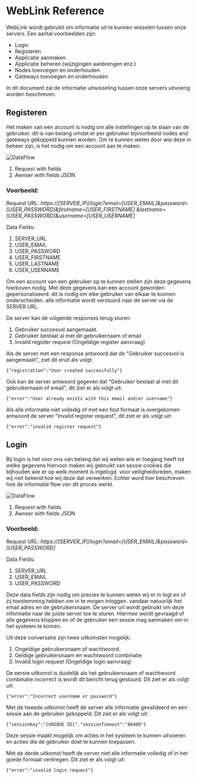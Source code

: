 ﻿								

# WebLink Reference

WebLink wordt gebruikt om informatie uit te kunnen wisselen tussen onze servers.
Een aantal voorbeelden zijn:
 - Login
 - Registeren
 - Applicatie aanmaken
 - Applicatie beheren (wijzigingen aanbrengen enz.)
 - Nodes toevoegen en onderhouden
 - Gateways toevoegen en onderhouden
 
In dit document zal de informatie uitwisseling tussen onze servers uitvoerig worden beschreven.

## Registeren

Het maken van een account is nodig om alle instellingen op te slaan van de gebruiker.
dit is van belang omdat er per gebruiker bijvoorbeeld nodes and gateways gekoppeld kunnen worden. Om te kunnen weten door wie deze in beheer zijn, is het nodig om een account aan te maken.

![DataFlow](https://drive.google.com/uc?authuser=0&id=1uH9OnSnUf2Hpal254VgFSd8FlSfuiM2t&export=download)
1. Request with fields
2. Awnser with fields JSON

### Voorbeeld:

Request URL:  *https://[SERVER_IP]/login?email=[USER_EMAIL]&password=[USER_PASSWORD]&firstname=[USER_FIRSTNAME]
&lastname=[USER_PASSWORD]&username=[USER_USERNAME]*

Data Fields:
 1. SERVER_URL
 2. USER_EMAIL
 3. USER_PASSWORD
 4. USER_FIRSTNAME
 5. USER_LASTNAME
 6. USER_USERNAME

Om een account van een gebruiker op te kunnen stellen zijn deze gegevens hierboven nodig.
Met deze gegevens kan een account geworden gepersonaliseerd. dit is nodig om elke gebruiker van elkaar te kunnen onderscheiden. alle informatie wordt verstuurd naar de server via de SERVER URL. 

De server kan de volgende responses terug sturen:

1. Gebruiker succesvol aangemaakt.
2. Gebruiker bestaat al met dit gebruikernaam of email
3. Invalid register request  (Ongeldige register aanvraag)

Als de server met een response antwoord dat de "Gebruiker succesvol is aangemaakt", ziet dit eruit als volgt:

    {"registration":"User created successfully"}
  
Ook kan de server antwoord gegeven dat "Gebruiker bestaat al met dit gebruikernaam of email", dit ziet er als volgt uit:

    {"error":"User already exists with this email and/or username"}

Als alle informatie niet volledig of met een fout formaat is overgekomen antwoord de server "Invalid register request", dit ziet er als volgt uit:

    {"error":"invalid register request"}

## Login

Bij login is het voor ons van belang dat wij weten wie er toegang heeft tot welke gegevens hiervoor maken wij gebruikt van sessie cookies die bijhouden wie er op welk moment is ingelogd. voor veiligheidsreden, maken wij niet bekend hoe wij deze dat verwerken. Echter word hier beschreven hoe de informatie flow van dit proces werkt. 

![DataFlow](https://drive.google.com/uc?authuser=0&id=1uH9OnSnUf2Hpal254VgFSd8FlSfuiM2t&export=download)
1. Request with fields
2. Awnser with fields JSON

### Voorbeeld:
Request URL:  *https://[SERVER_IP]/login?email=[USER_EMAIL]&password=[USER_PASSWORD]*

Data Fields:
 1. SERVER_URL
 2. USER_EMAIL
 3. USER_PASSWORD

Deze data fields zijn nodig om precies te kunnen weten wij er in logt en of zij toestemming hebben om in te mogen inloggen. vandaar natuurlijk het email adres en de gebruikersnaam.
De server url wordt gebruikt om deze informatie naar de juiste server toe te sturen. Hiermee wordt gevraagd of alle gegevens kloppen en of de gebruiker een sessie mag aanmaken om in het systeem te komen. 

Uit deze conversatie zijn twee uitkomsten mogelijk:

 1. Ongeldige gebruikersnaam of wachtwoord.
 2. Geldige gebruikersnaam en wachtwoord combinatie
 3. Invalid login request (Ongeldige login aanvraag)

De eerste uitkomst is duidelijk als het gebruikersnaam of wachtwoord combinatie incorrect is wordt dit bericht terug gestuurd. Dit ziet er als volgt uit:

    {"error":"Incorrect username or password"}

Met de tweede uitkomst heeft de server alle informatie gevalideerd en een sessie aan de gebruiker gekoppeld. Dit ziet er als volgt uit:

    {"sessionKey":"[UNIQUE ID]","sessionTimeout":"86400"}

Deze sessie maakt mogelijk om acties in het systeem te kunnen uitvoeren en acties die de gebruiker doet te kunnen toepassen. 

Met de derde uitkomst heeft de server niet alle informatie volledig of in het goede formaat verkregen. Dit ziet er als volgt uit:

    {"error":"invalid login request"}










